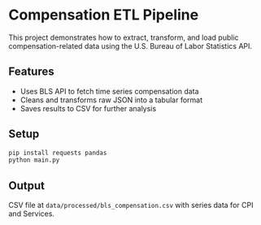 # Compensation ETL Pipeline

This project demonstrates how to extract, transform, and load public compensation-related data using the U.S. Bureau of Labor Statistics API.

## Features

- Uses BLS API to fetch time series compensation data
- Cleans and transforms raw JSON into a tabular format
- Saves results to CSV for further analysis

## Setup

```bash
pip install requests pandas
python main.py
```

## Output

CSV file at `data/processed/bls_compensation.csv` with series data for CPI and Services.